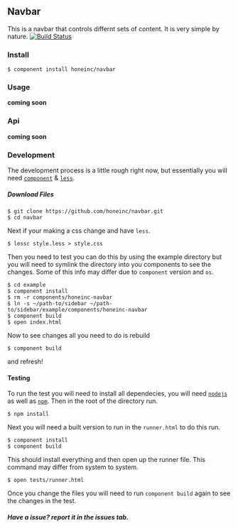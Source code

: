 ## Navbar

This is a navbar that controls differnt sets of content. It is very simple by nature. 
[![Build Status](https://travis-ci.org/honeinc/navbar.svg?branch=master)](https://travis-ci.org/honeinc/navbar)

### Install

    $ component install honeinc/navbar

### Usage

__coming soon__

### Api

__coming soon__

### Development

The development process is a little rough right now, but essentially you will need [`component`](https://github.com/component/component) & [`less`](https://github.com/less/less.js).

##### Download Files

    $ git clone https://github.com/honeinc/navbar.git
    $ cd navbar

Next if your making a css change and have `less`.

    $ lessc style.less > style.css

Then you need to test you can do this by using the example directory but you will need to symlink the directory into you components to see the changes. Some of this info may differ due to `component` version and `os`.

    $ cd example
    $ component install
    $ rm -r components/honeinc-navbar 
    $ ln -s ~/path-to/sidebar ~/path-to/sidebar/example/components/honeinc-navbar
    $ component build
    $ open index.html

Now to see changes all you need to do is rebuild

    $ component build

and refresh!

#### Testing

To run the test you will need to install all dependecies, you will need [`nodejs`](http://nodejs.org) as well as [`npm`](http://npmjs.org). Then in the root of the directory run.

    $ npm install

Next you will need a built version to run in the `runner.html` to do this run.

    $ component install
    $ component build

This should install everything and then open up the runner file. This command may differ from system to system.

    $ open tests/runner.html

Once you change the files you will need to run `component build` again to see the changes in the test.

##### Have a issue? report it in the issues tab.
